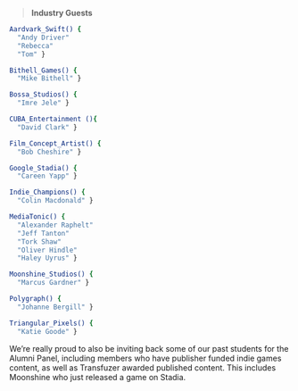 > **Industry Guests**
```bash
Aardvark_Swift() {
  "Andy Driver"
  "Rebecca"
  "Tom" }

Bithell_Games() { 
  "Mike Bithell" }

Bossa_Studios() {
  "Imre Jele" }

CUBA_Entertainment (){
  "David Clark" }

Film_Concept_Artist() {
  "Bob Cheshire" }

Google_Stadia() {
  "Careen Yapp" }

Indie_Champions() {
  "Colin Macdonald" }

MediaTonic() {
  "Alexander Raphelt"
  "Jeff Tanton"
  "Tork Shaw"
  "Oliver Hindle"
  "Haley Uyrus" }

Moonshine_Studios() {
  "Marcus Gardner" }

Polygraph() {
  "Johanne Bergill" }

Triangular_Pixels() {
  "Katie Goode" }
```
We’re really proud to also be inviting back some of our past students for the Alumni Panel, including members who have publisher funded indie games content, as well as Transfuzer awarded published content. This includes Moonshine who just released a game on Stadia.